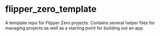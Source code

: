 # flipper_zero_template
A template repo for Flipper Zero projects. Contains several helper files for managing projects as well as a starting point for building out an app.
